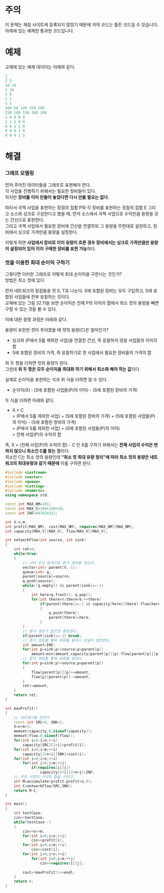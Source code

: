 # 주의 
이 문제는 채점 사이트에 등록되지 않았기 때문에 저의 코드는 틀린 코드일 수 있습니다.  
아래에 있는 예제만 통과한 코드입니다.

# 예제 
교재에 있는 예제 데이터는 아래와 같다.  
```c++
2
2 2
10 10
5 10
1 0
1 1
5 5
260 60 140 350 500
250 100 150 300 100
1 0 0 0 0
1 1 1 0 0
0 0 1 1 0
0 0 0 1 0
0 0 0 1 1
```

# 해결 
### 그래프 모델링 
먼저 주어진 데이터들을 그래프로 표현해야 한다.  
각 사업을 진행하기 위해서는 필요한 장비들이 있다.  
하지만 **장비를 이미 만들어 놓았다면 다시 만들 필요는 없다.**  

따라서 국책 사업을 표현하는 정점의 집합 P와 각 장비를 표현하는 정점의 집합 E 그리고 소스와 싱크로 구성한다고 했을 때, 
먼저 소스에서 국책 사업으로 수익만큼 용량을 갖는 간선으로 표현한다.  
그리고 국책 사업에서 필요한 장비에 간선을 연결하되 그 용량을 무한대로 설정하고, 장비에서 싱크로 가격만큼 용량을 설정한다.  

이렇게 하면 **사업에서 장비로 이미 유량이 흐른 경우 장비에서는 싱크로 가격만큼만 용량이 설정되어 있어 이미 구매한 장비를 표현 가능**하다.  

### 컷을 이용한 최대 순이익 구하기 
그렇다면 이러한 그래프로 어떻게 최대 순이익을 구한다는 것인가?  
방법은 최소 컷에 있다.  

먼저 네트워크의 정점들을 컷 S, T로 나눈다. S에 포함된 장비는 모두 구입하고, S에 포함된 사업들에 전부 응찰하는 것이다.  
교재에 있는 그림 32.11을 보면 순이익은 전체 P의 이익의 합에서 최소 컷의 용량을 빼면 구할 수 있는 것을 볼 수 있다.  

이에 대한 증명 과정은 아래와 같다.  

용량이 유한한 컷이 주어졌을 때 컷의 용량(C)은 얼마인가?  
- 싱크와 (P에서 S를 제외한 사업)을 연결한 간선, 즉 응찰하지 않을 사업들의 이익의 합
- S에 포함된 장비의 가격, 즉 응찰하기로 한 사업에서 필요한 장비들의 가격의 합 

위 두 항을 더하면 컷의 용량이 된다.  
그런데 **위 두 항은 모두 순이익을 최대화 하기 위해서 최소화 해야 하는 값**이다.  

실제로 순이익을 표현하는 식과 위 식을 더하면 알 수 있다.  
- 순이익(X) : (S에 포함된 사업들(P)의 이익) - (S에 포함된 장비의 가격)

두 식을 더하면 아래와 같다.  
- X + C  
= (P에서 S를 제외한 사업) + (S에 포함된 장비의 가격) + (S에 포함된 사업들(P)의 이익) - (S에 포함된 장비의 가격)  
= (P에서 S를 제외한 사업) + (S에 포함된 사업들(P)의 이익)  
= 전체 사업(P)의 수익의 합

즉, X = (전체 사업(P)의 수익의 합) - C 인 X를 구하기 위해서는 **전체 사업의 수익은 변하지 않으니 최소인 C를 찾는 것**이다.  
최소인 C는 최소 컷의 용량인데 **"최소 컷 최대 유량 정리"에 따라 최소 컷의 용량은 네트워크의 최대유량과 같기 때문에** 이를 구하면 된다.  
```c++
#include <iostream>
#include <vector>
#include <queue>
#include <cstring>
#include <numeric>
using namespace std;

const int MAX_NM=101;
const int MAX_V=100+100+10;
const int INF=987654321;

int V,n,m;
int profit[MAX_NM], cost[MAX_NM], requires[MAX_NM][MAX_NM];
int capacity[MAX_V][MAX_V], flow[MAX_V][MAX_V];

int networkFlow(int source, int sink)
{
    int ret=0;
    while(true)
    {
        // 너비 우선 탐색으로 증가 경로를 찾는다.
        vector<int> parent(V,-1);
        queue<int> q;
        parent[source]=source;
        q.push(source);
        while(!q.empty() && parent[sink]==-1)
        {
            int here=q.front(); q.pop();
            for(int there=0;there<V;++there)
                if(parent[there]==-1 && capacity[here][there]-flow[here][there]>0)
                {
                    q.push(there);
                    parent[there]=here;
                }
        }
        // 증가 경로가 없으면 종료한다.
        if(parent[sink]==-1) break;
        // 증가 경로를 통해 유량을 얼마나 보낼지 결정한다.
        int amount=INF;
        for(int p=sink;p!=source;p=parent[p])
            amount=min(amount,capacity[parent[p]][p]-flow[parent[p]][p]);
        // 증가 경로를 통해 유량을 보낸다.
        for(int p=sink;p!=source;p=parent[p])
        {
            flow[parent[p]][p]+=amount;
            flow[p][parent[p]]-=amount;
        }
        ret+=amount;
    }
    return ret;
}

int maxProfit()
{
    // 네트워크를 만든다.
    const int SRC=0, SNK=1;
    V=n+m+2;
    memset(capacity,0,sizeof(capacity));
    memset(flow,0,sizeof(flow));
    for(int i=0;i<n;++i)
        capacity[SRC][2+i]=profit[i];
    for(int i=0;i<m;++i)
        capacity[2+n+i][SNK]=cost[i];
    for(int i=0;i<n;++i)
        for(int j=0;j<m;++j)
            if(requires[i][j])
                capacity[2+i][2+n+j]=INF;
    // 모든 사업의 수익의 합을 구한다.  
    int M=accumulate(profit,profit+n,0);
    int C=networkFlow(SRC,SNK);
    return M-C;
}

int main()
{
    int testCase;
    cin>>testCase;
    while(testCase--)
    {
        cin>>n>>m;
        for(int i=0;i<n;++i)
            cin>>profit[i];
        for(int i=0;i<m;++i)
            cin>>cost[i];
        for(int i=0;i<n;++i)
            for(int j=0;j<m;++j)
                cin>>requires[i][j];
        
        cout<<maxProfit()<<endl;
    }
    return 0;
}
```
